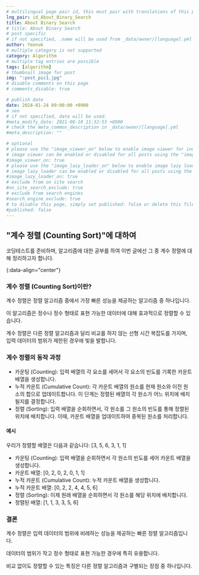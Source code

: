 ```yaml
---
# multilingual page pair id, this must pair with translations of this page. (This name must be unique)
lng_pair: id_About_Binary_Search
title: About Binary Search
# title: About Binary Search
# post specific
# if not specified, .name will be used from _data/owner/[language].yml
author: Yeonuk
# multiple category is not supported
category: Algorithm
# multiple tag entries are possible
tags: [algorithm]
# thumbnail image for post
img: ":post_pic1.jpg"
# disable comments on this page
# comments_disable: true

# publish date
date: 2024-01-24 09:00:00 +0900
# seo
# if not specified, date will be used.
#meta_modify_date: 2021-08-10 11:32:53 +0900
# check the meta_common_description in _data/owner/[language].yml
#meta_description: ""

# optional
# please use the "image_viewer_on" below to enable image viewer for individual pages or posts (_posts/ or [language]/_posts folders).
# image viewer can be enabled or disabled for all posts using the "image_viewer_posts: true" setting in _data/conf/main.yml.
#image_viewer_on: true
# please use the "image_lazy_loader_on" below to enable image lazy loader for individual pages or posts (_posts/ or [language]/_posts folders).
# image lazy loader can be enabled or disabled for all posts using the "image_lazy_loader_posts: true" setting in _data/conf/main.yml.
#image_lazy_loader_on: true
# exclude from on site search
#on_site_search_exclude: true
# exclude from search engines
#search_engine_exclude: true
# to disable this page, simply set published: false or delete this file
#published: false
---
```


<!-- outline-start -->

## "계수 정렬 (Counting Sort)"에 대하여

코딩테스트를 준비하며, 알고리즘에 대한 공부를 하여 이번 글에선 그 중 계수 정렬에 대해 정리하고자 합니다.

{:data-align="center"}

<!-- outline-end -->

### 계수 정렬 (Counting Sort)이란?

계수 정렬은 정렬 알고리즘 중에서 가장 빠른 성능을 제공하는 알고리즘 중 하나입니다.

이 알고리즘은 정수나 정수 형태로 표현 가능한 데이터에 대해 효과적으로 정렬할 수 있습니다.

계수 정렬은 다른 정렬 알고리즘과 달리 비교를 하지 않는 선형 시간 복잡도를 가지며, 입력 데이터의 범위가 제한된 경우에 빛을 발합니다.

### 계수 정렬의 동작 과정

- 카운팅 (Counting): 입력 배열의 각 요소를 세어서 각 요소의 빈도를 기록한 카운트 배열을 생성합니다.
- 누적 카운트 (Cumulative Count): 각 카운트 배열의 원소를 현재 원소와 이전 원소의 합으로 업데이트합니다. 이 단계는 정렬된 배열의 각 원소가 어느 위치에 배치될지를 결정합니다.
- 정렬 (Sorting): 입력 배열을 순회하면서, 각 원소를 그 원소의 빈도를 통해 정렬된 위치에 배치합니다. 이때, 카운트 배열을 업데이트하여 중복된 원소를 처리합니다.

#### 예시

우리가 정렬할 배열은 다음과 같습니다: [3, 5, 6, 3, 1, 1]

- 카운팅 (Counting): 입력 배열을 순회하면서 각 원소의 빈도를 세어 카운트 배열을 생성합니다.
- 카운트 배열: [0, 2, 0, 2, 0, 1, 1]
- 누적 카운트 (Cumulative Count): 누적 카운트 배열을 생성합니다.
- 누적 카운트 배열: [0, 2, 2, 4, 4, 5, 6]
- 정렬 (Sorting): 이제 원래 배열을 순회하면서 각 원소를 해당 위치에 배치합니다.
- 정렬된 배열: [1, 1, 3, 3, 5, 6]

### 결론

계수 정렬은 입력 데이터의 범위에 비례하는 성능을 제공하는 빠른 정렬 알고리즘입니다.

데이터의 범위가 작고 정수 형태로 표현 가능한 경우에 특히 유용합니다.

비교 없이도 정렬할 수 있는 특징은 다른 정렬 알고리즘과 구별되는 장점 중 하나입니다.
